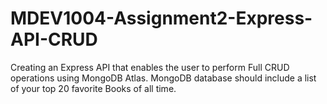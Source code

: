# MDEV1004-Assignment2-Express-API-CRUD
Creating an Express API that enables the user to perform Full CRUD operations using MongoDB Atlas. MongoDB database should include a list of your top 20 favorite Books of all time.
